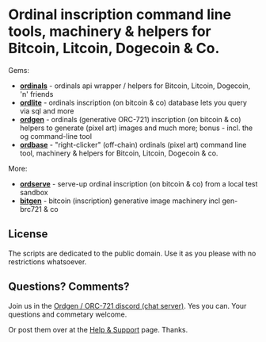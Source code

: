# Ordinal inscription command line tools, machinery & helpers for Bitcoin, Litcoin, Dogecoin & Co.


Gems:


- [**ordinals**](ordinals)  - ordinals api wrapper / helpers for Bitcoin, Litcoin, Dogecoin, 'n' friends
- [**ordlite**](ordlite) - ordinals inscription (on bitcoin & co) database lets you query via sql and more
- [**ordgen**](ordgen) - ordinals (generative ORC-721) inscription (on bitcoin & co) helpers to generate (pixel art) images and much more; bonus - incl. the og command-line tool
- [**ordbase**](ordbase) -  "right-clicker" (off-chain) ordinals (pixel art) command line tool, machinery & helpers for Bitcoin, Litcoin, Dogecoin & co.


More:
- [**ordserve**](ordserve) - serve-up ordinal inscription (on bitcoin & co) from a local test sandbox
- [**bitgen**](bitgen) - bitcoin (inscription) generative image machinery incl gen-brc721 & co



## License

The scripts are dedicated to the public domain.
Use it as you please with no restrictions whatsoever.





## Questions? Comments?

Join us in the [Ordgen / ORC-721 discord (chat server)](https://discord.gg/dDhvHKjm2t). Yes you can.
Your questions and commetary welcome.


Or post them over at the [Help & Support](https://github.com/geraldb/help) page. Thanks.


